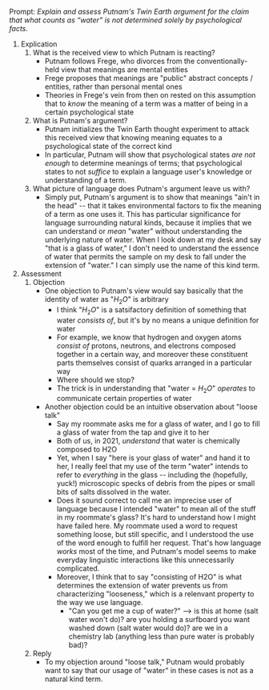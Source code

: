 Prompt: *Explain and assess Putnam's Twin Earth argument for the claim that what counts as “water” is not determined solely by psychological facts.*

1. Explication
	1. What is the received view to which Putnam is reacting?
		- Putnam follows Frege, who divorces from the conventionally-held view that meanings are mental entities
		- Frege proposes that meanings are "public" abstract concepts / entities, rather than personal mental ones
		- Theories in Frege's vein from then on rested on this assumption that to *know* the meaning of a term was a matter of being in a certain psychological state
	2. What is Putnam's argument?
		- Putnam initializes the Twin Earth thought experiment to attack this received view that knowing meaning equates to a psychological state of the correct kind
		- In particular, Putnam will show that psychological states *are not enough* to determine meanings of terms; that psychological states to not *suffice* to explain a language user's knowledge or understanding of a term.
	3. What picture of language does Putnam's argument leave us with?
		- Simply put, Putnam's argument is to show that meanings "ain't in the head" -- that it takes environmental factors to fix the meaning of a term as one uses it. This has particular significance for language surrounding natural kinds, because it implies that we can understand or *mean* "water" without understanding the underlying nature of water. When I look down at my desk and say "that is a glass of water," I don't need to understand the essence of water that permits the sample on my desk to fall under the extension of "water." I can simply use the name of this kind term.
2. Assessment
	1. Objection
		- One objection to Putnam's view would say basically that the identity of water as "$H_2O$" is arbitrary
			- I think "$H_2O$" is a satsifactory definition of something that water *consists of*, but it's by no means a unique definition for water
			- For example, we know that hydrogen and oxygen atoms *consist of* protons, neutrons, and electrons composed together in a certain way, and moreover these constituent parts themselves consist of quarks arranged in a particular way
			- Where should we stop?
			- The trick is in understanding that "water = $H_2O$" *operates* to communicate certain properties of water
		- Another objection could be an intuitive observation about "loose talk"
			- Say my roommate asks me for a glass of water, and I go to fill a glass of water from the tap and give it to her
			- Both of us, in 2021, *understand* that water is chemically composed to H2O
			- Yet, when I say "here is your glass of water" and hand it to her, I really feel that my use of the term "water" intends to refer to *everything* in the glass -- including the (hopefully, yuck!) microscopic specks of debris from the pipes or small bits of salts dissolved in the water.
			- Does it sound correct to call me an imprecise user of language because I intended "water" to mean all of the stuff in my roommate's glass? It's hard to understand how I might have failed here. My roommate used a word to request something loose, but still specific, and I understood the use of the word enough to fulfill her request. That's how language *works* most of the time, and Putnam's model seems to make everyday linguistic interactions like this unnecessarily complicated.
			- Moreover, I think that to say "consisting of H2O" is what determines the extension of water prevents us from characterizing "looseness," which is a relenvant property to the way we use language.
				- "Can you get me a cup of water?" --> is this at home (salt water won't do)? are you holding a surfboard you want washed down (salt water would do)? are we in a chemistry lab (anything less than pure water is probably bad)?
	2. Reply
		- To my objection around "loose talk," Putnam would probably want to say that our usage of "water" in these cases is not as a natural kind term.